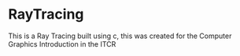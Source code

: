 RayTracing
==========

This is a Ray Tracing built using c, this was created for the Computer Graphics Introduction in the ITCR
